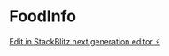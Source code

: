 # FoodInfo

[Edit in StackBlitz next generation editor ⚡️](https://stackblitz.com/~/github.com/Idris-Smith/FoodInfo)